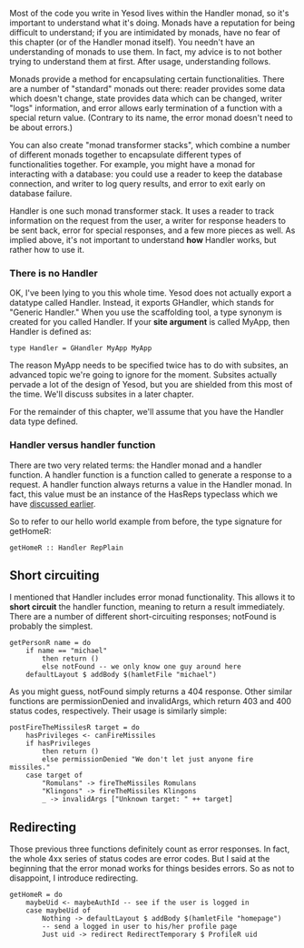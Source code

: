 Most of the code you write in Yesod lives within the Handler monad, so it's important to understand what it's doing. Monads have a reputation for being difficult to understand; if you are intimidated by monads, have no fear of this chapter (or of the Handler monad itself). You needn't have an understanding of monads to use them. In fact, my advice is to not bother trying to understand them at first. After usage, understanding follows.

Monads provide a method for encapsulating certain functionalities. There are a number of "standard" monads out there: reader provides some data which doesn't change, state provides data which can be changed, writer "logs" information, and error allows early termination of a function with a special return value. (Contrary to its name, the error monad doesn't need to be about errors.)

You can also create "monad transformer stacks", which combine a number of different monads together to encapsulate different types of functionalities together. For example, you might have a monad for interacting with a database: you could use a reader to keep the database connection, and writer to log query results, and error to exit early on database failure.

Handler is one such monad transformer stack. It uses a reader to track information on the request from the user, a writer for response headers to be sent back, error for special responses, and a few more pieces as well. As implied above, it's not important to understand **how** Handler works, but rather how to use it.

### There is no Handler

OK, I've been lying to you this whole time. Yesod does not actually export a datatype called Handler. Instead, it exports GHandler, which stands for "Generic Handler." When you use the scaffolding tool, a type synonym is created for you called Handler. If your **site argument** is called MyApp, then Handler is defined as:

    type Handler = GHandler MyApp MyApp

<p class="advanced">The reason MyApp needs to be specified twice has to do with subsites, an advanced topic we're going to ignore for the moment. Subsites actually pervade a lot of the design of Yesod, but you are shielded from this most of the time. We'll discuss subsites in a later chapter.</p>

For the remainder of this chapter, we'll assume that you have the Handler data type defined.

### Handler versus handler function

There are two very related terms: the Handler monad and a handler function. A handler function is a function called to generate a response to a request. A handler function always returns a value in the Handler monad. In fact, this value must be an instance of the HasReps typeclass which we have [discussed earlier](basics.html).

So to refer to our hello world example from before, the type signature for getHomeR:

    getHomeR :: Handler RepPlain

## Short circuiting

I mentioned that Handler includes error monad functionality. This allows it to **short circuit** the handler function, meaning to return a result immediately. There are a number of different short-circuiting responses; notFound is probably the simplest.

    getPersonR name = do
        if name == "michael"
            then return ()
            else notFound -- we only know one guy around here
        defaultLayout $ addBody $(hamletFile "michael")

As you might guess, notFound simply returns a 404 response. Other similar functions are permissionDenied and invalidArgs, which return 403 and 400 status codes, respectively. Their usage is similarly simple:

    postFireTheMissilesR target = do
        hasPrivileges <- canFireMissiles
        if hasPrivileges
            then return ()
            else permissionDenied "We don't let just anyone fire missiles."
        case target of
            "Romulans" -> fireTheMissiles Romulans
            "Klingons" -> fireTheMissiles Klingons
            _ -> invalidArgs ["Unknown target: " ++ target]

## Redirecting

Those previous three functions definitely count as error responses. In fact, the whole 4xx series of status codes are error codes. But I said at the beginning that the error monad works for things besides errors. So as not to disappoint, I introduce redirecting.

    getHomeR = do
        maybeUid <- maybeAuthId -- see if the user is logged in
        case maybeUid of
            Nothing -> defaultLayout $ addBody $(hamletFile "homepage")
            -- send a logged in user to his/her profile page
            Just uid -> redirect RedirectTemporary $ ProfileR uid


